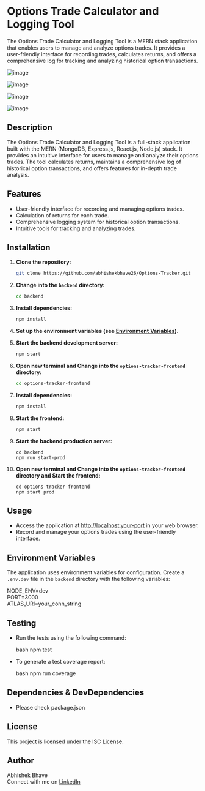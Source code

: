 # Options Trade Calculator and Logging Tool

The Options Trade Calculator and Logging Tool is a MERN stack application that enables users to manage and analyze options trades. It provides a user-friendly interface for recording trades, calculates returns, and offers a comprehensive log for tracking and analyzing historical option transactions.

![image](https://github.com/abhishekbhave26/Options-Tracker/assets/26895533/ca8eb1af-56ba-4743-910b-e747c9f0af1e)


![image](https://github.com/abhishekbhave26/Options-Tracker/assets/26895533/a809b358-5007-4a72-9084-5a0148d88d92)


![image](https://github.com/abhishekbhave26/Options-Tracker/assets/26895533/aaee015b-27ef-4afb-baae-6081707aee40)


![image](https://github.com/abhishekbhave26/Options-Tracker/assets/26895533/ea035099-d067-4e46-ae79-e40ddcb9dbea)


## Description

The Options Trade Calculator and Logging Tool is a full-stack application built with the MERN (MongoDB, Express.js, React.js, Node.js) stack. It provides an intuitive interface for users to manage and analyze their options trades. The tool calculates returns, maintains a comprehensive log of historical option transactions, and offers features for in-depth trade analysis.

## Features

- User-friendly interface for recording and managing options trades.
- Calculation of returns for each trade.
- Comprehensive logging system for historical option transactions.
- Intuitive tools for tracking and analyzing trades.

## Installation

1. **Clone the repository:**

   ```bash
   git clone https://github.com/abhishekbhave26/Options-Tracker.git


2. **Change into the `backend` directory:**

    ```bash
    cd backend
    ```

3. **Install dependencies:**

    ```bash
    npm install
    ```

4. **Set up the environment variables (see [Environment Variables](#environment-variables)).**

5. **Start the backend development server:**

    ```bash
    npm start
    ```

6. **Open new terminal and Change into the `options-tracker-frontend` directory:**

    ```bash
    cd options-tracker-frontend
    ```
  
7. **Install dependencies:**

    ```bash
    npm install
    ```

8. **Start the frontend:**

    ```bash
    npm start


9. **Start the backend production server:**

    ```
    cd backend
    npm run start-prod
    ```

10. **Open new terminal and Change into the `options-tracker-frontend` directory and Start the frontend:**

    ```
    cd options-tracker-frontend
    npm start prod
    ```
  

## Usage

- Access the application at [http://localhost:your-port](http://localhost:your-port) in your web browser.
- Record and manage your options trades using the user-friendly interface.


## Environment Variables

The application uses environment variables for configuration. Create a `.env.dev` file in the `backend` directory with the following variables:


NODE_ENV=dev<br>
PORT=3000<br>
ATLAS_URI=your_conn_string<br>

## Testing

- Run the tests using the following command:

    bash
    npm test
    

- To generate a test coverage report:

    bash
    npm run coverage

## Dependencies & DevDependencies

- Please check package.json 
## License

This project is licensed under the ISC License.

## Author

Abhishek Bhave <br>
Connect with me on [LinkedIn](https://www.linkedin.com/in/abhishekbhave26/)


